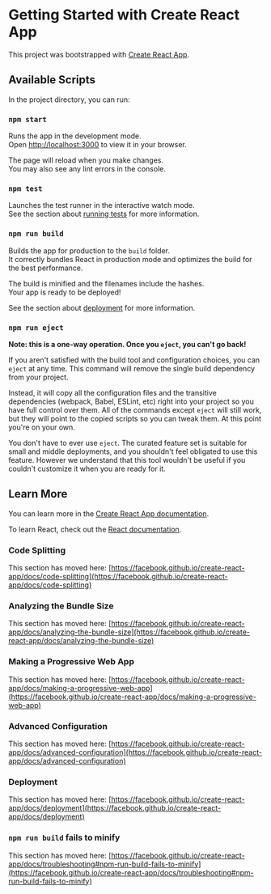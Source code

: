 <!-- @format -->

# Getting Started with Create React App

This project was bootstrapped with [Create React App](https://github.com/facebook/create-react-app).

## Available Scripts

In the project directory, you can run:

### `npm start`

Runs the app in the development mode.\
Open [http://localhost:3000](http://localhost:3000) to view it in your browser.

The page will reload when you make changes.\
You may also see any lint errors in the console.

### `npm test`

Launches the test runner in the interactive watch mode.\
See the section about [running tests](https://facebook.github.io/create-react-app/docs/running-tests) for more information.

### `npm run build`

Builds the app for production to the `build` folder.\
It correctly bundles React in production mode and optimizes the build for the best performance.

The build is minified and the filenames include the hashes.\
Your app is ready to be deployed!

See the section about [deployment](https://facebook.github.io/create-react-app/docs/deployment) for more information.

### `npm run eject`

**Note: this is a one-way operation. Once you `eject`, you can't go back!**

If you aren't satisfied with the build tool and configuration choices, you can `eject` at any time. This command will remove the single build dependency from your project.

Instead, it will copy all the configuration files and the transitive dependencies (webpack, Babel, ESLint, etc) right into your project so you have full control over them. All of the commands except `eject` will still work, but they will point to the copied scripts so you can tweak them. At this point you're on your own.

You don't have to ever use `eject`. The curated feature set is suitable for small and middle deployments, and you shouldn't feel obligated to use this feature. However we understand that this tool wouldn't be useful if you couldn't customize it when you are ready for it.

## Learn More

You can learn more in the [Create React App documentation](https://facebook.github.io/create-react-app/docs/getting-started).

To learn React, check out the [React documentation](https://reactjs.org/).

### Code Splitting

This section has moved here: [https://facebook.github.io/create-react-app/docs/code-splitting](https://facebook.github.io/create-react-app/docs/code-splitting)

### Analyzing the Bundle Size

This section has moved here: [https://facebook.github.io/create-react-app/docs/analyzing-the-bundle-size](https://facebook.github.io/create-react-app/docs/analyzing-the-bundle-size)

### Making a Progressive Web App

This section has moved here: [https://facebook.github.io/create-react-app/docs/making-a-progressive-web-app](https://facebook.github.io/create-react-app/docs/making-a-progressive-web-app)

### Advanced Configuration

This section has moved here: [https://facebook.github.io/create-react-app/docs/advanced-configuration](https://facebook.github.io/create-react-app/docs/advanced-configuration)

### Deployment

This section has moved here: [https://facebook.github.io/create-react-app/docs/deployment](https://facebook.github.io/create-react-app/docs/deployment)

### `npm run build` fails to minify

This section has moved here: [https://facebook.github.io/create-react-app/docs/troubleshooting#npm-run-build-fails-to-minify](https://facebook.github.io/create-react-app/docs/troubleshooting#npm-run-build-fails-to-minify)

<!--
 <div className="footer-section bg-white p-5">
        <div className="container-fluid">
          <div className="grid">
            <div className="row py-5">
              <div className="col-md-4">
                <div className="container">
                  <div className="row">
                    <div className="col">
                      <img src={Logo} className="img-fluid Logo-img  mt-3" />
                      <p className="text-font mt-3">
                        © 2021 The Money Africa. All rights reserved.
                      </p>
                      <img src={Icons} className="img-fluid Logo-img  mt-3" />
                    </div>
                  </div>
                </div>
              </div>
              <div className="col-md-3">
                <div className="container">
                  <div className="row">
                    <div className="col">
                      <h4 className="h4 text-font fw-bold  mt-3">Service</h4>
                      <p className="text-font  mt-3">MA Premium</p>
                      <p className="text-font  mt-3">My Learning Platform</p>
                      <p className="text-font  mt-3">My Kids</p>
                      <p className="text-font  mt-3">MA Communities</p>
                      <p className="text-font  mt-3">Digital Advisors</p>
                    </div>
                  </div>
                </div>
              </div>
              <div className="col-md-2">
                <div className="container">
                  <div className="row">
                    <div className="col">
                      <h4 className="h4 fw-bold  mt-3">Company</h4>
                      <p className="text-font  mt-3">About Us</p>
                      <p className="text-font  mt-3">Careers</p>
                      <p className="text-font  mt-3">Contact Us</p>
                    </div>
                  </div>
                </div>
              </div>
              <div className="col-md-1">
                <div className="container">
                  <div className="row">
                    <div className="col">
                      <h4 className="h4 fw-bold  mt-3">Tools</h4>
                      <p className="text-font mt-3">Calculator</p>
                    </div>
                  </div>
                </div>
              </div>
              <div className="col-md-2">
                <div className="container">
                  <div className="row">
                    <div className="col">
                      <h4 className="h6  mt-3">Sign Up For News Letter</h4>
                      <small className="font-size mt-3 ">
                        Sign-up for our newsletter.Your email is never shared.
                      </small>
                    </div>
                  </div>
                </div>
              </div>
            </div>
          </div>
        </div>
      </div>
 -->

<!-- Navbar
<div className="container">
        <nav class="navbar navbar-expand-lg navbar-dark bg-white  d-flex justify-content-between ">
          <div class="navbar-nav  col-4 align-items-start ">
            <div class="text-dark bg_color_primary_light  rounded-circle p-2">
              <img src={Logo} className="img-fluid Logo-img" />
            </div>
          </div>

          <div class="col-6  d-flex justify-content-center mx-3 my-3">
            <a class="navbar-brand text-dark brand_name   " href="">
              Service
            </a>
            <a class="navbar-brand text-dark brand_name   " href="">
              Tools
            </a>
            <a class="navbar-brand text-dark brand_name   " href="">
              Company
            </a>
            <a class="navbar-brand text-dark brand_name   " href="">
              Explore
            </a>
            <a class="navbar-brand text-dark brand_name   " href="">
              Login
            </a>
            <a class="nav-item nav-link text-dark" href="">
              <button className="btn btn-danger text-white">Get started</button>
            </a>
          </div>

          <div class="collapse navbar-collapse  col-3 " id="navbarNavDropdown">
            <div class="navbar-nav ml-auto ">
              <a class="nav-item nav-link  text-dark" href="">
                <button className="btn btn-success">
                  Financial health checks
                </button>
              </a>
            </div>
          </div>
        </nav>
      </div>
 -->

 <!-- Showcase
 <div className="showcase p-5 text-left">
        <div className="container ">
          <div className="grid">
            <div className="row mt-5  d-flex align-items-center">
              <div className="col-md-6">
                <div className="fw-bold display-3 text-capitalize">
                  Improve your financial health.
                </div>
                <p className="text-font">
                  MoneyAfrica is a subscription-based Ed-tech platform providing
                  access to free and paid financial knowledge for learners.
                </p>
                <div>
                  <button className="btn btn-success text-white text-font">
                    Our Services
                  </button>
                  <button className="btn btn-white text-success fw-bold text-font">
                    Start Investing
                  </button>
                </div>
              </div>
              <div className="col-md-6">
                <img
                  src={ShowcaseImage}
                  alt="ShowcaseImage"
                  className="img-fluid"
                />
              </div>
            </div>
          </div>
        </div>
      </div>
  -->
